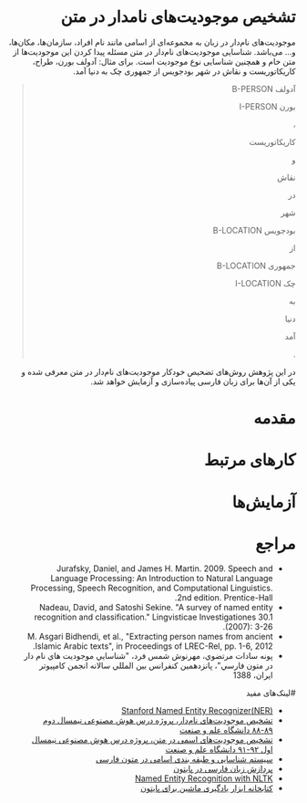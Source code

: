 <div dir=rtl>

# تشخیص موجودیت‌های نامدار در متن
موجودیت‌های نام‌دار در زبان به مجموعه‌ای از اسامی مانند نام افراد، سازمان‌ها، مکان‌ها،  و... می‌باشد. شناسایی موجودیت‌های نام‌دار در متن مسئله پیدا کردن این موجودیت‌ها از متن خام و همچنین شناسایی نوع موجودیت است.
برای مثال:
آدولف بورن، طراح، کاریکاتوریست و نقاش در شهر بودجویس از جمهوری چک به دنیا آمد.

> آدولف		B-PERSON
>
> بورن		I-PERSON
>
> ،
>
> کاریکاتوریست
>
> و
>
> نقاش
>
> در
>
> شهر
>
> بودجویس		B-LOCATION
>
> از
>
> جمهوری		B-LOCATION
>
> چک	I-LOCATION
>
> به
>
> دنیا
>
> آمد
>
> .

در این پژوهش روش‌های تضحیص خودکار موجودیت‌های نام‌دار در متن معرفی شده و یکی از آن‌ها برای زبان فارسی پیاده‌سازی و آزمایش خواهد شد.

# مقدمه

# کارهای مرتبط

# آزمایش‌ها

# مراجع
+ Jurafsky, Daniel, and James H. Martin. 2009. Speech and Language Processing: An Introduction to Natural Language Processing, Speech Recognition, and Computational Linguistics. 2nd edition. Prentice-Hall.
+ Nadeau, David, and Satoshi Sekine. "A survey of named entity recognition and classification." Lingvisticae Investigationes 30.1 (2007): 3-26.
+ M. Asgari Bidhendi, et al., "Extracting person names from ancient Islamic Arabic texts", in Proceedings of LREC-Rel, pp. 1-6, 2012.
+ پونه سادات مرتضوي، مهرنوش شمس فرد، "شناسايي موجوديت هاي نام دار در متون فارسي"، پانزدهمين كنفرانس بين المللي سالانه انجمن كامپيوتر ايران، 1388

#لینک‌های مفید
+ [Stanford Named Entity Recognizer(NER)](http://nlp.stanford.edu/software/CRF-NER.shtml)
+ [تشخیص موجودیت‌های نام‌دار، پروژه درس هوش مصنوعی نیمسال دوم ۸۹-۸۸ دانشگاه علم و صنعت](http://bayanbox.ir/id/6189680504542343855?download)
+ [تشخیص موجودیت‌های اسمی در متن، پروژه درس هوش مصنوعی نیمسال اول ۹۲-۹۱ دانشگاه علم و صنعت](http://bayanbox.ir/id/1685090304266467232?download)
+ [سیستم شناسایی و طبقه بندی اسامی در متون فارسی](http://www.sid.ir/FA/ViewPaper.asp?ID=185593&varStr=3.14159265358979;%D8%A7%D8%B5%D9%81%D9%87%D8%A7%D9%86%D9%8A%20%D8%B3%D9%8A%D8%AF%D8%B9%D8%A8%D8%AF%D8%A7%D9%84%D8%AD%D9%85%D9%8A%D8%AF,%D8%B1%D8%A7%D8%AD%D8%AA%D9%8A%20%D9%82%D9%88%DA%86%D8%A7%D9%86%D9%8A%20%D8%B3%D8%B9%D9%8A%D8%AF,%D8%AC%D9%87%D8%A7%D9%86%DA%AF%D9%8A%D8%B1%D9%8A%20%D9%86%D8%A7%D8%AF%D8%B1;%D9%BE%D8%B1%D8%AF%D8%A7%D8%B2%D8%B4%20%D8%B9%D9%84%D8%A7%D9%8A%D9%85%20%D9%88%20%D8%AF%D8%A7%D8%AF%D9%87%20%D9%87%D8%A7;1389;-;1%20%28%D9%BE%D9%8A%D8%A7%D9%BE%D9%8A%2013%29;77;888)
+ [پردازش زبان فارسی در پایتون](http://www.sobhe.ir/hazm)
+ [Named Entity Recognition with NLTK](http://nltk.org/book/ch07.html#named_entity_recognition_index_term)
+ [کتابخانه ابزار یادگیری ماشین برای پایتون](http://scikit-learn.org/stable/)

